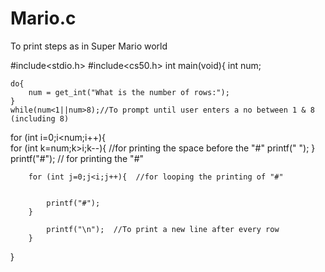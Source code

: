 # Mario.c
To print steps as in Super Mario world

#include<stdio.h>
#include<cs50.h>
int main(void){
    int num;

    do{
        num = get_int("What is the number of rows:");
    }
    while(num<1||num>8);//To prompt until user enters a no between 1 & 8 (including 8)


 for (int i=0;i<num;i++){   
    for (int k=num;k>i;k--){ //for printing the space before the "#"
        printf(" ");
    }
           printf("#");   // for printing the "#"

        for (int j=0;j<i;j++){  //for looping the printing of "#"


            printf("#");
        }

            printf("\n");  //To print a new line after every row
        }


}
